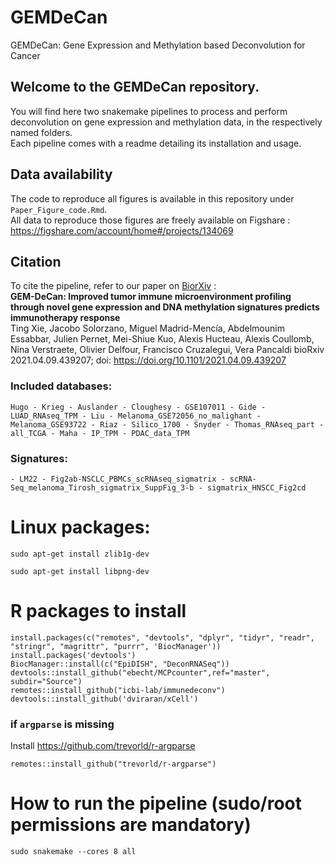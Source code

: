 # GEMDeCan
GEMDeCan: Gene Expression and Methylation based Deconvolution for Cancer

## Welcome to the GEMDeCan repository.  
You will find here two snakemake pipelines to process and perform deconvolution on gene expression and methylation data, in the respectively named folders.  
Each pipeline comes with a readme detailing its installation and usage.

## Data availability
The code to reproduce all figures is available in this repository under `Paper_Figure_code.Rmd`.  
All data to reproduce those figures are freely available on Figshare :  
https://figshare.com/account/home#/projects/134069

## Citation 
To cite the pipeline, refer to our paper on [BiorXiv](https://www.biorxiv.org/content/10.1101/2021.04.09.439207v2) :  
**GEM-DeCan: Improved tumor immune microenvironment profiling through novel gene expression and DNA methylation signatures predicts immunotherapy response**  
Ting Xie, Jacobo Solorzano, Miguel Madrid-Mencía, Abdelmounim Essabbar, Julien Pernet, Mei-Shiue Kuo, Alexis Hucteau, Alexis Coullomb, Nina Verstraete, Olivier Delfour, Francisco Cruzalegui,  Vera Pancaldi 
bioRxiv 2021.04.09.439207; doi: https://doi.org/10.1101/2021.04.09.439207


### Included databases:
~~~
Hugo - Krieg - Auslander - Cloughesy - GSE107011 - Gide - LUAD_RNAseq_TPM - Liu - Melanoma_GSE72056_no_malighant - Melanoma_GSE93722 - Riaz - Silico_1700 - Snyder - Thomas_RNAseq_part - all_TCGA - Maha - IP_TPM - PDAC_data_TPM
~~~
### Signatures:
~~~
- LM22 - Fig2ab-NSCLC_PBMCs_scRNAseq_sigmatrix - scRNA-Seq_melanoma_Tirosh_sigmatrix_SuppFig_3-b - sigmatrix_HNSCC_Fig2cd
~~~

# Linux packages:
~~~
sudo apt-get install zlib1g-dev

sudo apt-get install libpng-dev
~~~


# R packages to install
~~~
install.packages(c("remotes", "devtools", "dplyr", "tidyr", "readr", "stringr", "magrittr", "purrr", 'BiocManager'))
install.packages('devtools')
BiocManager::install(c("EpiDISH", "DeconRNASeq"))
devtools::install_github("ebecht/MCPcounter",ref="master", subdir="Source")
remotes::install_github("icbi-lab/immunedeconv")
devtools::install_github('dviraran/xCell')
~~~

### if `argparse` is missing
Install https://github.com/trevorld/r-argparse 
~~~
remotes::install_github("trevorld/r-argparse")
~~~


# How to run the pipeline (sudo/root permissions are mandatory)
`sudo snakemake --cores 8 all`

